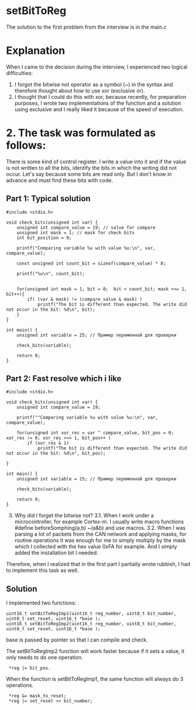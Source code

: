 # setBitToReg
The solution to the first problem from the interview is in the main.с

# Explanation
When I came to the decision during the interview, I experienced two logical difficulties:
1. I forgot the bitwise not operator as a symbol (~) in the syntax and therefore thought about how to use xor (exclusive or).
2. I thought that I could do this with xor, because recently, for preparation purposes, I wrote two implementations of the function and a solution using exclusive and I really liked it because of the speed of execution.

# 2. The task was formulated as follows:
There is some kind of control register. I write a value into it and if the value is not written to all the bits, identify the bits in which the writing did not occur. Let's say because some bits are read only. But I don’t know in advance and must find these bits with code.
## Part 1: Typical solution
```
#include <stdio.h>

void check_bits(unsigned int var) {
    unsigned int compare_value = 19; // value for compare
    unsigned int mask = 1; // mask for check bits
    int bit_position = 0;

    printf("Comparing variable %u with value %u:\n", var, compare_value);

    const unsigned int count_bit = sizeof(compare_value) * 8;
    
    printf("%u\n", count_bit);
    
    
    for(unsigned int mask = 1, bit = 0;  bit < count_bit; mask <<= 1, bit++){
        if( (var & mask) != (compare_value & mask) )
            printf("The bit is different than expected. The write did not occur in the bit: %d\n", bit);
    }
}

int main() {
    unsigned int variable = 25; // Пример переменной для проверки

    check_bits(variable);

    return 0;
}
```
## Part 2: Fast resolve which i like
```
#include <stdio.h>

void check_bits(unsigned int var) {
    unsigned int compare_value = 19;

    printf(""Comparing variable %u with value %u:\n", var, compare_value);
    
    for(unsigned int xor_res = var ^ compare_value, bit_pos = 0; xor_res != 0; xor_res >>= 1, bit_pos++ )
        if (xor_res & 1)
            printf("The bit is different than expected. The write did not occur in the bit: %d\n", bit_pos);
        
}

int main() {
    unsigned int variable = 25; // Пример переменной для проверки

    check_bits(variable);

    return 0;
}
```

3. Why did I forget the bitwise not?
3.1. When I work under a microcontroller, for example Cortex-m. I usually write macro functions #define beforeSomphing(a,b) ~(a&b) and use macros.
3.2. When I was parsing a lot of packets from the CAN network and applying masks, for routine operations it was enough for me to simply multiply by the mask which I collected with the hex value 0xFA for example. And I simply added the installation bit I needed.

Therefore, when I realized that in the first part I partially wrote rubbish, I had to implement this task as well.

## Solution
I implemented two functions:
```
uint16_t setBitToRegImp1(uint16_t reg_number, uint8_t bit_number, uint8_t set_reset, uint16_t *base );
uint16_t setBitToRegImp2(uint16_t reg_number, uint8_t bit_number, uint8_t set_reset, uint16_t *base );
```
base is passed by pointer so that I can compile and check.

The setBitToRegImp2 function will work faster because if it sets a value, it only needs to do one operation.
```
 *reg |= bit_pos.
```

When the function is setBitToRegImp1, the same function will always do 3 operations.
```
 *reg &= mask_to_reset;
 *reg |= set_reset << bit_number;
```
